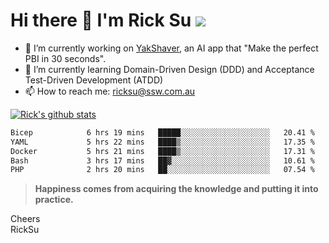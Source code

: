 # Hi there 👋 I'm Rick Su ![](https://komarev.com/ghpvc/?username=ricksu978)
<!--
**ricksu978/ricksu978** is a ✨ _special_ ✨ repository because its `README.md` (this file) appears on your GitHub profile.

Here are some ideas to get you started:
-->
- 🔭 I’m currently working on [YakShaver](https://yakshaver.ai/), an AI app that "Make the perfect PBI in 30 seconds".
- 🌱 I’m currently learning Domain-Driven Design (DDD) and Acceptance Test-Driven Development (ATDD)
- 📫 How to reach me: ricksu@ssw.com.au
<!--
- 👯 I’m looking to collaborate on ...
- 🤔 I’m looking for help with ...
- 💬 Ask me about ...
-->
<!--
- 😄 Pronouns: ...
- ⚡ Fun fact: ...
-->
[![Rick's github stats](https://github-readme-stats.vercel.app/api?username=ricksu978&theme=dark)](https://github.com/ricksu978/ricksu978)

<!--START_SECTION:waka-->

```txt
Bicep            6 hrs 19 mins   █████░░░░░░░░░░░░░░░░░░░░   20.41 %
YAML             5 hrs 22 mins   ████▒░░░░░░░░░░░░░░░░░░░░   17.35 %
Docker           5 hrs 21 mins   ████▒░░░░░░░░░░░░░░░░░░░░   17.31 %
Bash             3 hrs 17 mins   ██▓░░░░░░░░░░░░░░░░░░░░░░   10.61 %
PHP              2 hrs 20 mins   ██░░░░░░░░░░░░░░░░░░░░░░░   07.54 %
```

<!--END_SECTION:waka-->

> **Happiness comes from acquiring the knowledge and putting it into practice.**

Cheers  
RickSu 
